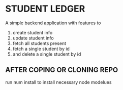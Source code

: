 # STUDENT LEDGER

A simple backend application with features to 
  1. create student info
  2. update student info
  3. fetch all students present
  4. fetch a single student by id
  5. and delete a single student by id

## AFTER COPING OR CLONING REPO

run num install to install necessary node modelues
